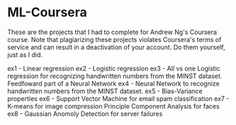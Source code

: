 # ML-Coursera

These are the projects that I had to complete for Andrew Ng's Coursera course. Note that plagiarizing these projects violates Coursera's terms of service and can result in a deactivation of your account. Do them yourself, just as I did.

ex1 - Linear regression
ex2 - Logistic regression
ex3 - All vs one Logistic regression for recognizing handwritten numbers from the MINST dataset.
      Feedfoward part of a Neural Network
ex4 - Neural Network to recognize handwritten numbers from the MINST dataset.
ex5 - Bias-Variance properties
ex6 - Support Vector Machine for email spam classification
ex7 - K-means for image compression
      Principle Component Analysis for faces
ex8 - Gaussian Anomoly Detection for server failures
